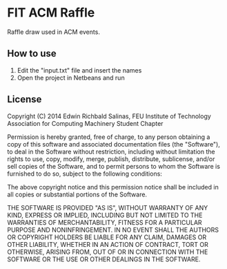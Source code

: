 # FIT ACM Raffle
Raffle draw used in ACM events. 

## How to use
1. Edit the "input.txt" file and insert the names
2. Open the project in Netbeans and run

## License

Copyright (C) 2014 Edwin Richbald Salinas, FEU Institute of Technology Association for Computing Machinery Student Chapter

Permission is hereby granted, free of charge, to any person obtaining a copy of this software and associated documentation files (the "Software"), to deal in the Software without restriction, including without limitation the rights to use, copy, modify, merge, publish, distribute, sublicense, and/or sell copies of the Software, and to permit persons to whom the Software is furnished to do so, subject to the following conditions:

The above copyright notice and this permission notice shall be included in all copies or substantial portions of the Software.

THE SOFTWARE IS PROVIDED "AS IS", WITHOUT WARRANTY OF ANY KIND, EXPRESS OR IMPLIED, INCLUDING BUT NOT LIMITED TO THE WARRANTIES OF MERCHANTABILITY, FITNESS FOR A PARTICULAR PURPOSE AND NONINFRINGEMENT. IN NO EVENT SHALL THE AUTHORS OR COPYRIGHT HOLDERS BE LIABLE FOR ANY CLAIM, DAMAGES OR OTHER LIABILITY, WHETHER IN AN ACTION OF CONTRACT, TORT OR OTHERWISE, ARISING FROM, OUT OF OR IN CONNECTION WITH THE SOFTWARE OR THE USE OR OTHER DEALINGS IN THE SOFTWARE.
